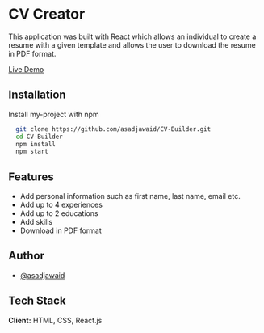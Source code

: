 
# CV Creator

This application was built with React which allows an individual to create a resume with a given template and allows the user to download the resume in PDF format.

[Live Demo](https://asadjawaid.github.io/CV-Builder/)

## Installation

Install my-project with npm

```bash
  git clone https://github.com/asadjawaid/CV-Builder.git
  cd CV-Builder
  npm install
  npm start
```
    
## Features

- Add personal information such as first name, last name, email etc.
- Add up to 4 experiences
- Add up to 2 educations
- Add skills
- Download in PDF format


## Author

- [@asadjawaid](https://www.linkedin.com/in/asadjawaid-/)


## Tech Stack

**Client:** HTML, CSS, React.js


